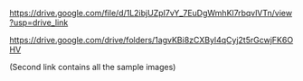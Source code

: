 https://drive.google.com/file/d/1L2ibjUZpI7vY_7EuDgWmhKl7rbqvlVTn/view?usp=drive_link

https://drive.google.com/drive/folders/1agvKBi8zCXByl4qCyj2t5rGcwjFK6OHV

(Second link contains all the sample images)
